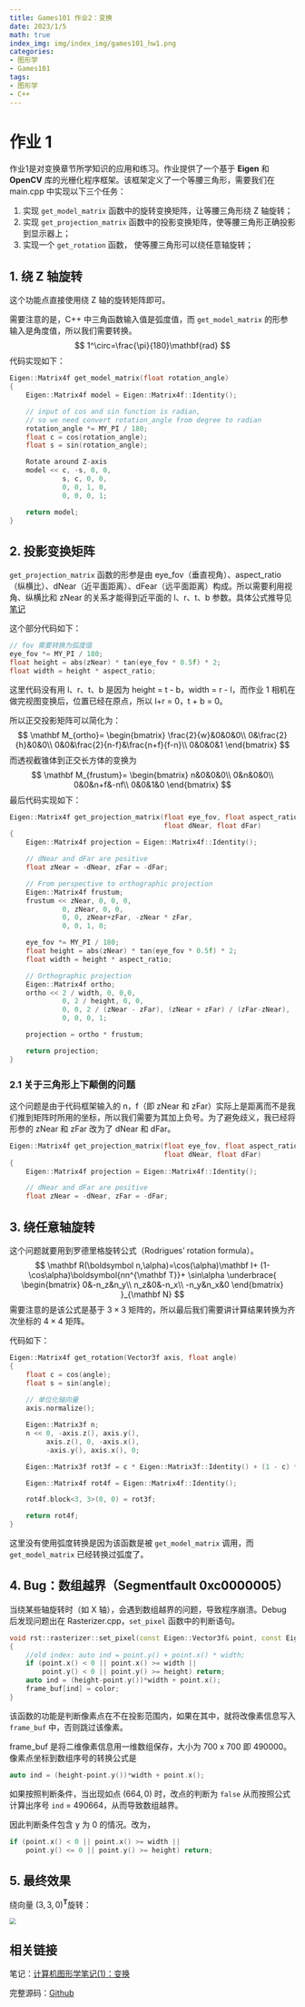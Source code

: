 ```yaml
---
title: Games101 作业2：变换
date: 2023/1/5
math: true
index_img: img/index_img/games101_hw1.png
categories:
- 图形学
- Games101
tags:
- 图形学
- C++
---
```


# 作业 1

作业1是对变换章节所学知识的应用和练习。作业提供了一个基于 **Eigen** 和 **OpenCV** 库的光栅化程序框架。该框架定义了一个等腰三角形，需要我们在 main.cpp 中实现以下三个任务：

1. 实现 `get_model_matrix` 函数中的旋转变换矩阵，让等腰三角形绕 Z 轴旋转；
2. 实现 `get_projection_matrix` 函数中的投影变换矩阵，使等腰三角形正确投影到显示器上；
3. 实现一个 `get_rotation` 函数， 使等腰三角形可以绕任意轴旋转；

## 1. 绕 Z 轴旋转

这个功能点直接使用绕 Z 轴的旋转矩阵即可。

需要注意的是，C++ 中三角函数输入值是弧度值，而 `get_model_matrix` 的形参输入是角度值，所以我们需要转换。
$$
1^\circ=\frac{\pi}{180}\mathbf{rad}
$$
代码实现如下：

```cpp
Eigen::Matrix4f get_model_matrix(float rotation_angle)
{
    Eigen::Matrix4f model = Eigen::Matrix4f::Identity();

    // input of cos and sin function is radian,
    // so we need convert rotation_angle from degree to radian
    rotation_angle *= MY_PI / 180;
    float c = cos(rotation_angle);
    float s = sin(rotation_angle);

    Rotate around Z-axis
    model << c, -s, 0, 0,
             s, c, 0, 0,
             0, 0, 1, 0,
             0, 0, 0, 1;

    return model;
}
```

## 2. 投影变换矩阵

`get_projection_matrix` 函数的形参是由 eye_fov（垂直视角）、aspect_ratio（纵横比）、dNear（近平面距离）、dFear（远平面距离）构成。所以需要利用视角、纵横比和 zNear 的关系才能得到近平面的 l、r、t、b 参数。具体公式推导见 [笔记](https://blog.ashechol.top/2023/01/04/computer%20graphic/%E5%9B%BE%E5%BD%A2%E5%AD%A6%E7%AC%94%E8%AE%B0(1)%EF%BC%9A%E5%8F%98%E6%8D%A2/#%E8%A7%86%E8%A7%92fov%E5%92%8C%E7%BA%B5%E6%A8%AA%E6%AF%94aspect-ratio)

这个部分代码如下：

```cpp
// fov 需要转换为弧度值
eye_fov *= MY_PI / 180;
float height = abs(zNear) * tan(eye_fov * 0.5f) * 2;
float width = height * aspect_ratio;
```

这里代码没有用 l、r、t、b 是因为 height = t - b，width = r - l，而作业 1 相机在做完视图变换后，位置已经在原点，所以 l+r = 0，t + b = 0。

所以正交投影矩阵可以简化为：
$$
\mathbf M_{ortho}=
\begin{bmatrix}
\frac{2}{w}&0&0&0\\
0&\frac{2}{h}&0&0\\
0&0&\frac{2}{n-f}&\frac{n+f}{f-n}\\
0&0&0&1
\end{bmatrix}
$$
而透视截锥体到正交长方体的变换为
$$
\mathbf M_{frustum}=
\begin{bmatrix}
n&0&0&0\\
0&n&0&0\\
0&0&n+f&-nf\\
0&0&1&0
\end{bmatrix}
$$
最后代码实现如下：

```cpp
Eigen::Matrix4f get_projection_matrix(float eye_fov, float aspect_ratio,
                                      float dNear, float dFar)
{
    Eigen::Matrix4f projection = Eigen::Matrix4f::Identity();

    // dNear and dFar are positive
    float zNear = -dNear, zFar = -dFar;

    // From perspective to orthographic projection
    Eigen::Matrix4f frustum;
    frustum << zNear, 0, 0, 0,
             0, zNear, 0, 0,
             0, 0, zNear+zFar, -zNear * zFar,
             0, 0, 1, 0;

    eye_fov *= MY_PI / 180;
    float height = abs(zNear) * tan(eye_fov * 0.5f) * 2;
    float width = height * aspect_ratio;

    // Orthographic projection
    Eigen::Matrix4f ortho;
    ortho << 2 / width, 0, 0,0,
             0, 2 / height, 0, 0,
             0, 0, 2 / (zNear - zFar), (zNear + zFar) / (zFar-zNear),
             0, 0, 0, 1;

    projection = ortho * frustum;

    return projection;
}
```

### 2.1 关于三角形上下颠倒的问题

这个问题是由于代码框架输入的 n，f（即 zNear 和 zFar）实际上是距离而不是我们推到矩阵时所用的坐标，所以我们需要为其加上负号。为了避免歧义，我已经将形参的 zNear 和 zFar 改为了 dNear 和 dFar。

```cpp
Eigen::Matrix4f get_projection_matrix(float eye_fov, float aspect_ratio,
                                      float dNear, float dFar)
{
    Eigen::Matrix4f projection = Eigen::Matrix4f::Identity();

    // dNear and dFar are positive
    float zNear = -dNear, zFar = -dFar;
```

## 3. 绕任意轴旋转

这个问题就要用到罗德里格旋转公式（Rodrigues’ rotation formula）。
$$
\mathbf R(\boldsymbol n,\alpha)=\cos(\alpha)\mathbf I+
(1-\cos\alpha)\boldsymbol{nn^{\mathbf T}}+
\sin\alpha
\underbrace{
\begin{bmatrix}
0&-n_z&n_y\\
n_z&0&-n_x\\
-n_y&n_x&0
\end{bmatrix}
}_{\mathbf N}
$$
需要注意的是该公式是基于 $3\times 3$ 矩阵的，所以最后我们需要讲计算结果转换为齐次坐标的 $4\times4$ 矩阵。

代码如下：

```cpp
Eigen::Matrix4f get_rotation(Vector3f axis, float angle)
{
    float c = cos(angle);
    float s = sin(angle);
	
    // 单位化轴向量
    axis.normalize();

    Eigen::Matrix3f n;
    n << 0, -axis.z(), axis.y(),
         axis.z(), 0, -axis.x(),
         -axis.y(), axis.x(), 0;

    Eigen::Matrix3f rot3f = c * Eigen::Matrix3f::Identity() + (1 - c) * axis * axis.transpose() + s * n;

    Eigen::Matrix4f rot4f = Eigen::Matrix4f::Identity();

    rot4f.block<3, 3>(0, 0) = rot3f;

    return rot4f;
}
```

这里没有使用弧度转换是因为该函数是被 `get_model_matrix` 调用，而 `get_model_matrix` 已经转换过弧度了。

## 4. Bug：数组越界（Segmentfault 0xc0000005）

当绕某些轴旋转时（如 X 轴），会遇到数组越界的问题，导致程序崩溃。Debug 后发现问题出在 Rasterizer.cpp，`set_pixel` 函数中的判断语句。

```cpp
void rst::rasterizer::set_pixel(const Eigen::Vector3f& point, const Eigen::Vector3f& color)
{
    //old index: auto ind = point.y() + point.x() * width;
    if (point.x() < 0 || point.x() >= width ||
        point.y() < 0 || point.y() >= height) return;
    auto ind = (height-point.y())*width + point.x();
    frame_buf[ind] = color;
}
```

该函数的功能是判断像素点在不在投影范围内，如果在其中，就将改像素信息写入 `frame_buf` 中，否则跳过该像素。

frame_buf 是将二维像素信息用一维数组保存，大小为 700 x 700 即 490000。像素点坐标到数组序号的转换公式是

```cpp
auto ind = (height-point.y())*width + point.x();
```

如果按照判断条件，当出现如点 $(664, 0)$ 时，改点的判断为 `false`  从而按照公式计算出序号 `ind` = 490664，从而导致数组越界。

因此判断条件包含 y 为 0 的情况。改为，

```cpp
if (point.x() < 0 || point.x() >= width ||
    point.y() <= 0 || point.y() >= height) return;
```

## 5. 最终效果

绕向量 $(3, 3, 0)^\mathbf T$旋转：

<img src="https://img.ashechol.top/picgo/games101_hw1.gif" style="zoom:67%;" />

## 相关链接

笔记：[计算机图形学笔记(1)：变换](https://blog.ashechol.top/2023/01/04/computer%20graphic/%E5%9B%BE%E5%BD%A2%E5%AD%A6%E7%AC%94%E8%AE%B0(1)%EF%BC%9A%E5%8F%98%E6%8D%A2/)

完整源码：[Github](https://github.com/Ashechol/Games101/tree/main/source/HW1)

